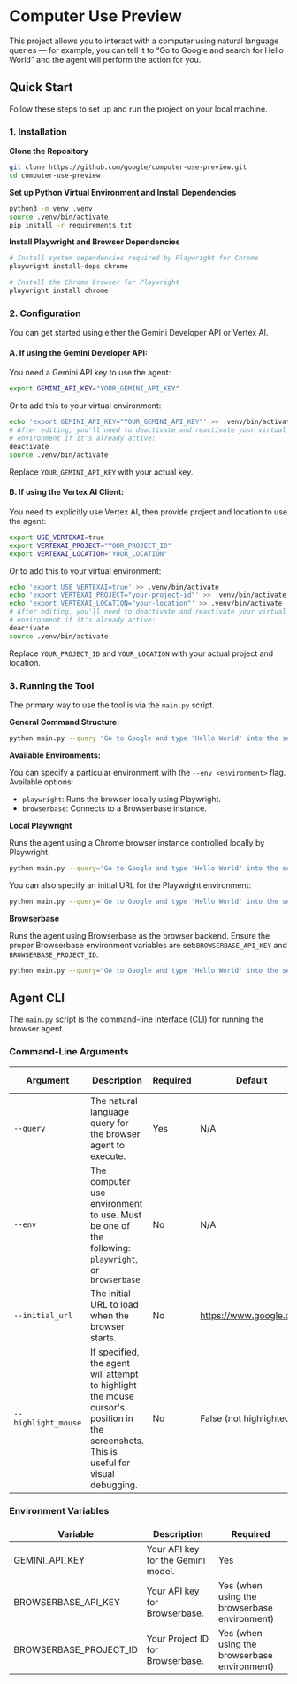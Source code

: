 # Computer Use Preview

This project allows you to interact with a computer using natural language queries — for example, you can tell it to “Go to Google and search for Hello World” and the agent will perform the action for you.

## Quick Start

Follow these steps to set up and run the project on your local machine.

### 1. Installation

**Clone the Repository**

```bash
git clone https://github.com/google/computer-use-preview.git
cd computer-use-preview
```

**Set up Python Virtual Environment and Install Dependencies**

```bash
python3 -m venv .venv
source .venv/bin/activate
pip install -r requirements.txt
```

**Install Playwright and Browser Dependencies**

```bash
# Install system dependencies required by Playwright for Chrome
playwright install-deps chrome

# Install the Chrome browser for Playwright
playwright install chrome
```

### 2. Configuration

You can get started using either the Gemini Developer API or Vertex AI.

#### A. If using the Gemini Developer API:

You need a Gemini API key to use the agent:

```bash
export GEMINI_API_KEY="YOUR_GEMINI_API_KEY"
```

Or to add this to your virtual environment:

```bash
echo 'export GEMINI_API_KEY="YOUR_GEMINI_API_KEY"' >> .venv/bin/activate
# After editing, you'll need to deactivate and reactivate your virtual
# environment if it's already active:
deactivate
source .venv/bin/activate
```

Replace `YOUR_GEMINI_API_KEY` with your actual key.

#### B. If using the Vertex AI Client:

You need to explicitly use Vertex AI, then provide project and location to use the agent:

```bash
export USE_VERTEXAI=true
export VERTEXAI_PROJECT="YOUR_PROJECT_ID"
export VERTEXAI_LOCATION="YOUR_LOCATION"
```

Or to add this to your virtual environment:

```bash
echo 'export USE_VERTEXAI=true' >> .venv/bin/activate
echo 'export VERTEXAI_PROJECT="your-project-id"' >> .venv/bin/activate
echo 'export VERTEXAI_LOCATION="your-location"' >> .venv/bin/activate
# After editing, you'll need to deactivate and reactivate your virtual
# environment if it's already active:
deactivate
source .venv/bin/activate
```

Replace `YOUR_PROJECT_ID` and `YOUR_LOCATION` with your actual project and location.

### 3. Running the Tool

The primary way to use the tool is via the `main.py` script.

**General Command Structure:**

```bash
python main.py --query "Go to Google and type 'Hello World' into the search bar"
```

**Available Environments:**

You can specify a particular environment with the `--env <environment>` flag. Available options:

- `playwright`: Runs the browser locally using Playwright.
- `browserbase`: Connects to a Browserbase instance.

**Local Playwright**

Runs the agent using a Chrome browser instance controlled locally by Playwright.

```bash
python main.py --query="Go to Google and type 'Hello World' into the search bar" --env="playwright"
```

You can also specify an initial URL for the Playwright environment:

```bash
python main.py --query="Go to Google and type 'Hello World' into the search bar" --env="playwright" --initial_url="https://www.google.com/search?q=latest+AI+news"
```

**Browserbase**

Runs the agent using Browserbase as the browser backend. Ensure the proper Browserbase environment variables are set:`BROWSERBASE_API_KEY` and `BROWSERBASE_PROJECT_ID`.

```bash
python main.py --query="Go to Google and type 'Hello World' into the search bar" --env="browserbase"
```

## Agent CLI

The `main.py` script is the command-line interface (CLI) for running the browser agent.

### Command-Line Arguments

| Argument            | Description                                                                                                                            | Required | Default                 | Supported Environment(s) |
| ------------------- | -------------------------------------------------------------------------------------------------------------------------------------- | -------- | ----------------------- | ------------------------ |
| `--query`           | The natural language query for the browser agent to execute.                                                                           | Yes      | N/A                     | All                      |
| `--env`             | The computer use environment to use. Must be one of the following: `playwright`, or `browserbase`                                      | No       | N/A                     | All                      |
| `--initial_url`     | The initial URL to load when the browser starts.                                                                                       | No       | https://www.google.com  | All                      |
| `--highlight_mouse` | If specified, the agent will attempt to highlight the mouse cursor's position in the screenshots. This is useful for visual debugging. | No       | False (not highlighted) | `playwright`             |

### Environment Variables

| Variable               | Description                        | Required                                     |
| ---------------------- | ---------------------------------- | -------------------------------------------- |
| GEMINI_API_KEY         | Your API key for the Gemini model. | Yes                                          |
| BROWSERBASE_API_KEY    | Your API key for Browserbase.      | Yes (when using the browserbase environment) |
| BROWSERBASE_PROJECT_ID | Your Project ID for Browserbase.   | Yes (when using the browserbase environment) |
